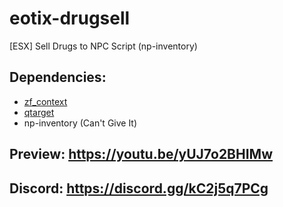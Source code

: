 # eotix-drugsell

[ESX] Sell Drugs to NPC Script (np-inventory)

## Dependencies:
- [zf_context](https://github.com/zf-development/zf_context)
- [qtarget](https://github.com/overextended/qtarget)
- np-inventory (Can't Give It)

## Preview: https://youtu.be/yUJ7o2BHIMw

## Discord: https://discord.gg/kC2j5q7PCg
